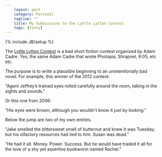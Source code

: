 ```yaml
---
    layout: post
    category: Personal 
    tagline: ""
    title: My Submissions to the Lyttle Lytton Contest
    tags: [funny]
---
```

{% include JB/setup %}

The [Lyttle Lytton Contest](http://adamcadre.ac/lyttle.html)  is a bad short fiction contest organized by Adam Cadre. Yes, the same Adam Cadre that wrote Photopia, Shrapnel, 9:05, etc etc. 

The purpose is to write a plausible beginning to an unintentionally bad novel. For example, this winner of the 2012 contest:

"Agent Jeffrey’s trained eyes rolled carefully around the room, taking in the sights and sounds."

Or this one from 2006: 

"His eyes were brown, although you wouldn't know it just by looking."

Below the jump are two of my own entries.

<!-- more -->

"Jake smelled the bittersweet smell of butternut and knew it was Tuesday; but his olfactory resources had lied to him. Susan was dead."

"He had it all. Money. Power. Success. But he would have traded it all for the love of a shy yet assertive bookworm named Rachel."






